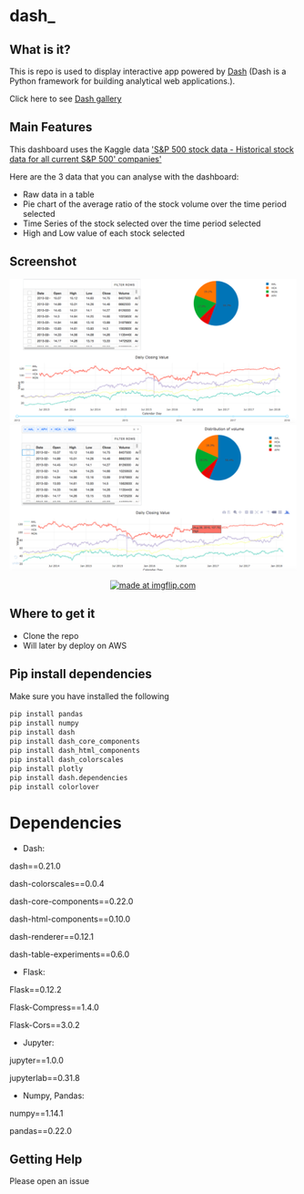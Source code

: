 # dash_

## What is it?
This is repo is used to display interactive app powered by [Dash](https://plot.ly/products/dash/) (Dash is a Python framework for building analytical web applications.).

Click here to see [Dash gallery](https://dash.plot.ly/gallery) 

## Main Features
This dashboard uses the Kaggle data ['S&P 500 stock data - Historical stock data for all current S&P 500' companies'](https://www.kaggle.com/camnugent/sandp500/data)

Here are the 3 data that you can analyse with the dashboard:
* Raw data in a table
* Pie chart of the average ratio of the stock volume over the time period selected
* Time Series of the stock selected over the time period selected
* High and Low value of each stock selected

## Screenshot
![Screenshot](dashboard.png)
![Screenshot](dashboard2.png)
<p align="center"><a href="https://imgflip.com/gif/28g0e6"><img src="https://i.imgflip.com/28g0e6.gif" title="made at imgflip.com"/></a>

## Where to get it
* Clone the repo
* Will later by deploy on AWS

## Pip install dependencies
Make sure you have installed the following 

```
pip install pandas 
pip install numpy
pip install dash
pip install dash_core_components
pip install dash_html_components
pip install dash_colorscales
pip install plotly
pip install dash.dependencies
pip install colorlover 
```

# Dependencies
* Dash:

dash==0.21.0

dash-colorscales==0.0.4

dash-core-components==0.22.0

dash-html-components==0.10.0

dash-renderer==0.12.1

dash-table-experiments==0.6.0

* Flask:

Flask==0.12.2

Flask-Compress==1.4.0

Flask-Cors==3.0.2

* Jupyter:

jupyter==1.0.0

jupyterlab==0.31.8

* Numpy, Pandas:

numpy==1.14.1

pandas==0.22.0

## Getting Help
Please open an issue
